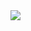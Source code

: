 <img align="center" src="https://user-images.githubusercontent.com/11330271/205821561-7a8c1660-a918-44b0-9164-60734e8c05e6.png"/>
